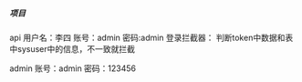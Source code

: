 ##### 项目

api 用户名：李四
    账号：admin
    密码:admin
登录拦截器：
    判断token中数据和表中sysuser中的信息，不一致就拦截
    
admin 账号：admin
      密码：123456